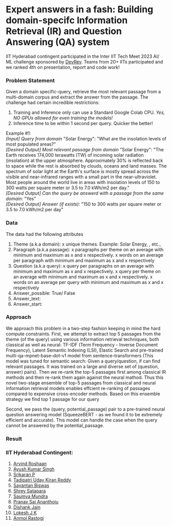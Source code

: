 # Expert answers in a fash: Building domain-specifc Information Retrieval (IR) and Question Answering (QA) system

IIT Hyderabad contingent participated in the Inter IIT Tech Meet 2023 AI/ ML challenge sponsored by [DevRev](https://devrev.ai/). Teams from 20+ IITs participated and we ranked 4th on presentation, report and code work!

### Problem Statement
Given a domain specific-query, retrieve the most relevant passage from a multi-domain corpus and extract the answer from the passage. The challenge had certain incredible restrictions:
1) Training and Inference only can use a Standard Google Colab CPU. *Yes, NO GPUs allowed for even training the models!*   
2) Inference time to be within 1 second per query. Quicker the better!

Example #1:  
*[Input] Query from domain* "Solar Energy": "What are the insolation levels of most populated areas?"  
*[Desired Output] Most relevant passage from domain* "Solar Energy": "The Earth receives 174,000 terawatts (TW) of incoming solar radiation (insolation) at the upper atmosphere. Approximately 30% is reflected back to space while the rest is absorbed by clouds, oceans and land masses. The spectrum of solar light at the Earth's surface is mostly spread across the visible and near-infrared ranges with a small part in the near-ultraviolet. Most people around the world live in areas with insolation levels of 150 to 300 watts per square meter or 3.5 to 7.0 kWh/m2 per day."  
*[Desired Output] Can the query be answerd with a passage from the same domain*: "Yes"  
*[Desired Output] Answer (if exists)*: "150 to 300 watts per square meter or 3.5 to 7.0 kWh/m2 per day"  

### Data
The data had the following attributes  
1) Theme (a.k.a domain): x unique themes. Example: Solar Energy, , etc.,  
2) Paragraph (a.k.a passage): x paragraphs per theme on an average with minimum and maximum as x and x respectively. x words on an average per paragraph with minimum and maximum as x and x respectively  
3) Question (a.k.a query): x query per paragraphs on an average with minimum and maximum as x and x respectively. x query per theme on an average with minimum and maximum as x and x respectively. x words on an average per query with minimum and maximum as x and x respectively  
4) Answer_possible: True/ False  
5) Answer_text:  
6) Answer_start:  

### Approach
We approach this problem in a two-step fashion keeping in mind the hard compute constraints. First, we attempt to extract top 5 passages from the theme (of the query) using various information retrieval techniques, both classical as well as neural: TF-IDF (Term Frequency - Inverse Document Frequency), Latent Semantic Indexing (LSI), Elastic Search and pre-trained multi-qa-mpnet-base-dot-v1 model from sentence-transformers (This model was tuned for semantic search: Given a query/question, if can find relevant passages. It was trained on a large and diverse set of (question, answer) pairs). Then we re-rank the top-5 passages first among classical IR methods and then re-rank them again against the neural mathod. Thus this novel two-stage ensemble of top-5 passages from classical and neural information retrieval models enables effcient re-ranking of passages compared to expensive cross-encoder methods. Based on this ensemble strategy we find top 1 passage for our query

Second, we pass the (query, potential_passage) pair to a pre-trained neural question answering model (SqueezeBERT - as we found it to be extremely efficient and accurate). This model can handle the case when the query cannot be answered by the potential_passage.

### Result


### IIT Hyderabad Contingent:
1) [Arvind Roshaan](https://www.linkedin.com/in/arvind-roshaan/)
2) [Ayush Kumar Singh](https://www.linkedin.com/in/ayush-kumar-singh-272a471b9/)
3) [Srikaran P](https://www.linkedin.com/in/srikaran-p-b82221214/)
4) [Tadipatri Uday Kiran Reddy](https://www.linkedin.com/in/tadipatri-uday-kiran-reddy/)
5) [Sayantan Biswas](https://www.linkedin.com/in/sayantan-biswas-14949b203/)
6) [Shrey Satapara](https://www.linkedin.com/in/shreysatapara/)
7) [Saumya Mundra](https://www.linkedin.com/in/saumya-mundra/)
8) [Pranav Sai Ananthoju](https://www.linkedin.com/in/pranav-sai-ananthoju-683225214/)
9) [Dishank Jain](https://www.linkedin.com/in/dishank-jain-567b9b213/)
10) [Lokesh J K](https://www.linkedin.com/in/lokesh-jk/)
11) [Anmol Rastogi](https://www.linkedin.com/in/anmol-rastogi-492184283/)
